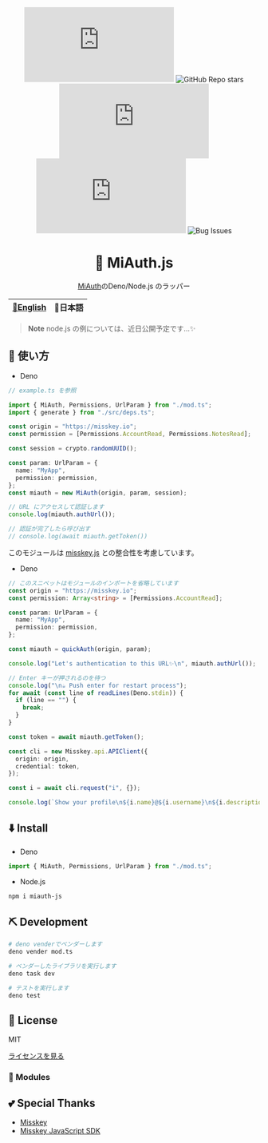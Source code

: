 <div align="center">
  
![Last commit](https://img.shields.io/github/last-commit/Comamoca/miauth.js?color=green&style=flat-square)
<img alt="GitHub Repo stars" src="https://img.shields.io/github/stars/Comamoca/miauth.js?color=green&style=flat-square">
![Issues](https://img.shields.io/github/issues/Comamoca/miauth.js?color=green&style=flat-square)
![Open Issues](https://img.shields.io/github/issues-raw/Comamoca/miauth.js?color=green&style=flat-square)
![Bug Issues](https://img.shields.io/github/issues/Comamoca/miauth.js/bug?color=green&style=flat-square)

# 🦊 MiAuth.js

[MiAuth](https://misskey-hub.net/docs/api/)のDeno/Node.js のラッパー

</div>

<table>
  <thead>
    <tr>
      <th style="text-align:center"><a href="README.md">🍔English</a></th>
      <th style="text-align:center">🍡日本語</th>
    </tr>
  </thead>
</table>

<div align="center">

</div>

> **Note** node.js の例については、近日公開予定です...:sparkles:

## 🚀 使い方

- Deno

```ts
// example.ts を参照

import { MiAuth, Permissions, UrlParam } from "./mod.ts";
import { generate } from "./src/deps.ts";

const origin = "https://misskey.io";
const permission = [Permissions.AccountRead, Permissions.NotesRead];

const session = crypto.randomUUID();

const param: UrlParam = {
  name: "MyApp",
  permission: permission,
};
const miauth = new MiAuth(origin, param, session);

// URL にアクセスして認証します
console.log(miauth.authUrl());

// 認証が完了したら呼び出す
// console.log(await miauth.getToken())
```

このモジュールは [misskey.js](https://github.com/misskey-dev/misskey.js) との整合性を考慮しています。

- Deno

```ts
// このスニペットはモジュールのインポートを省略しています
const origin = "https://misskey.io";
const permission: Array<string> = [Permissions.AccountRead];

const param: UrlParam = {
  name: "MyApp",
  permission: permission,
};

const miauth = quickAuth(origin, param);

console.log("Let's authentication to this URL✨\n", miauth.authUrl());

// Enter キーが押されるのを待つ
console.log("\n☕ Push enter for restart process");
for await (const line of readLines(Deno.stdin)) {
  if (line == "") {
    break;
  }
}

const token = await miauth.getToken();

const cli = new Misskey.api.APIClient({
  origin: origin,
  credential: token,
});

const i = await cli.request("i", {});

console.log(`Show your profile\n${i.name}@${i.username}\n${i.description}`);
```

## ⬇️ Install

- Deno

```ts
import { MiAuth, Permissions, UrlParam } from "./mod.ts";
```

- Node.js

```sh
npm i miauth-js
```

## ⛏️ Development

```sh
# deno venderでベンダーします
deno vender mod.ts

# ベンダーしたライブラリを実行します
deno task dev

# テストを実行します
deno test
```

## 📜 License

MIT

[ライセンスを見る](./LICENSE)

### 🧩 Modules

## 💕 Special Thanks

- [Misskey](https://github.com/misskey-dev/misskey)
- [Misskey JavaScript SDK](https://github.com/misskey-dev/misskey.js)
